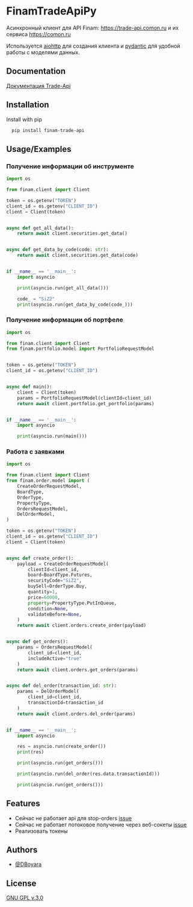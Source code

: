 
# FinamTradeApiPy

Асинхронный клиент для API Finam: https://trade-api.comon.ru и их сервиса https://comon.ru

Используется [aiohttp](https://github.com/aio-libs/aiohttp) для создания клиента и [pydantic](https://github.com/pydantic/pydantic) для удобной работы с моделями данных.


## Documentation

[Документация Trade-Api](https://trade-api.comon.ru/swagger/index.html)


## Installation

Install with pip

```bash
  pip install finam-trade-api
```
    
## Usage/Examples

### Получение информации об инструменте

```python
import os

from finam.client import Client

token = os.getenv("TOKEN")
client_id = os.getenv("CLIENT_ID")
client = Client(token)


async def get_all_data():
    return await client.securities.get_data()


async def get_data_by_code(code: str):
    return await client.securities.get_data(code)


if __name__ == '__main__':
    import asyncio

    print(asyncio.run(get_all_data()))

    code_ = "SiZ2"
    print(asyncio.run(get_data_by_code(code_)))
```

### Получение информации об портфеле

```python
import os

from finam.client import Client
from finam.portfolio.model import PortfolioRequestModel


token = os.getenv("TOKEN")
client_id = os.getenv("CLIENT_ID")


async def main():
    client = Client(token)
    params = PortfolioRequestModel(clientId=client_id)
    return await client.portfolio.get_portfolio(params)


if __name__ == '__main__':
    import asyncio

    print(asyncio.run(main()))
```

### Работа с заявками

```python
import os

from finam.client import Client
from finam.order.model import (
    CreateOrderRequestModel,
    BoardType,
    OrderType,
    PropertyType,
    OrdersRequestModel,
    DelOrderModel,
)

token = os.getenv("TOKEN")
client_id = os.getenv("CLIENT_ID")
client = Client(token)


async def create_order():
    payload = CreateOrderRequestModel(
        clientId=client_id,
        board=BoardType.Futures,
        securityCode="SiZ2",
        buySell=OrderType.Buy,
        quantity=1,
        price=60000,
        property=PropertyType.PutInQueue,
        condition=None,
        validateBefore=None,
    )
    return await client.orders.create_order(payload)


async def get_orders():
    params = OrdersRequestModel(
        client_id=client_id,
        includeActive="true"
    )
    return await client.orders.get_orders(params)


async def del_order(transaction_id: str):
    params = DelOrderModel(
        client_id=client_id,
        transactionId=transaction_id
    )
    return await client.orders.del_order(params)


if __name__ == '__main__':
    import asyncio

    res = asyncio.run(create_order())
    print(res)

    print(asyncio.run(get_orders()))

    print(asyncio.run(del_order(res.data.transactionId)))

    print(asyncio.run(get_orders()))
```


## Features

- Сейчас не работает api для stop-orders [issue](https://github.com/FinamWeb/trade-api-docs/issues/4#issue-1430054335)
- Сейчас не работает потоковое получение через веб-сокеты [issue](https://github.com/FinamWeb/trade-api-docs/issues/6#issue-1437306099)
- Реализовать токены


## Authors

- [@DBoyara](https://www.github.com/DBoyara)


## License

[GNU GPL v.3.0](https://choosealicense.com/licenses/gpl-3.0/)

